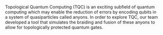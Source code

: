 Topological Quantum Computing (TQC) is an exciting subfield of quantum computing which may enable the reduction of errors by encoding qubits in a system of quasiparticles called anyons. In order to explore TQC, our team developed a tool that simulates the braiding and fusion of these anyons to allow for topologically protected quantum gates.
